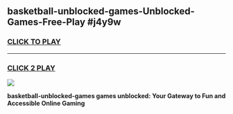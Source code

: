 
## basketball-unblocked-games-Unblocked-Games-Free-Play #j4y9w
<h3>
<a href="https://us.freeplayer.one?title=basketball-unblocked-games&ref=9M">CLICK TO PLAY</a></h3>
<hr>

<h3>
<a href="https://us.freeplayer.one?title=basketball-unblocked-games&ref=9M">CLICK 2 PLAY</a>
  
</h3>

<a href="https://us.freeplayer.one?title=basketball-unblocked-games&ref=9M"><img src="https://clearcache.store/games.png"></a>


**basketball-unblocked-games games unblocked: Your Gateway to Fun and Accessible Online Gaming**
